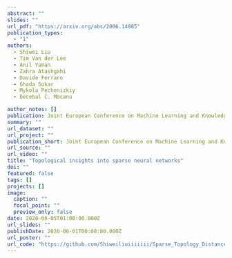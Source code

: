 ```yaml
---
abstract: ""
slides: ""
url_pdf: "https://arxiv.org/abs/2006.14085"
publication_types:
  - "1"
authors:
  - Shiwei Liu 
  - Tim Van der Lee
  - Anil Yaman
  - Zahra Atashgahi
  - Davide Ferraro 
  - Ghada Sokar 
  - Mykola Pechenizkiy
  - Decebal C. Mocanu

author_notes: []
publication: Joint European Conference on Machine Learning and Knowledge Discovery in Databases
summary: ""
url_dataset: ""
url_project: ""
publication_short: Joint European Conference on Machine Learning and Knowledge Discovery in Databases (ECMLPKDD)
url_source: ""
url_video: ""
title: "Topological insights into sparse neural networks"
doi: ""
featured: false
tags: []
projects: []
image:
  caption: ""
  focal_point: ""
  preview_only: false
date: 2020-06-05T01:00:00.000Z
url_slides: ""
publishDate: 2020-06-01T00:00:00.000Z
url_poster: ""
url_code: "https://github.com/Shiweiliuiiiiiii/Sparse_Topology_Distance"
---
```

